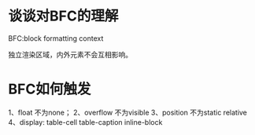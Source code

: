 # 谈谈对BFC的理解
BFC:block formatting context

独立渲染区域，内外元素不会互相影响。

# BFC如何触发
1、float 不为none；
2、overflow 不为visible
3、position 不为static relative
4、display: table-cell table-caption inline-block

